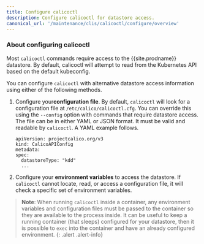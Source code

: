 ```yaml
---
title: Configure calicoctl
description: Configure calicoctl for datastore access.
canonical_url: '/maintenance/clis/calicoctl/configure/overview'
---
```


### About configuring calicoctl

Most `calicoctl` commands require access to the {{site.prodname}} datastore. By default, calicoctl
will attempt to read from the Kubernetes API based on the default kubeconfig.

You can configure `calicoctl` with alternative datastore access information using either of the following methods.

1. Configure your**configuration file**. By default, `calicoctl` will look for a configuration file
at `/etc/calico/calicoctl.cfg`. You can override this using the `--config` option with
commands that require datastore access. The file can be in either YAML or JSON format.
It must be valid and readable by `calicoctl`. A YAML example follows.

   ```
   apiVersion: projectcalico.org/v3
   kind: CalicoAPIConfig
   metadata:
   spec:
     datastoreType: "kdd"
     ...
   ```

1. Configure your **environment variables** to access the datastore.  If `calicoctl` cannot locate, read, or access a configuration file, it will check a specific set of environment variables.

> **Note**: When running `calicoctl` inside a container, any environment variables and
> configuration files must be passed to the container so they are available to
> the process inside. It can be useful to keep a running container (that sleeps) configured
> for your datastore, then it is possible to `exec` into the container and have an
> already configured environment.
{: .alert .alert-info}
